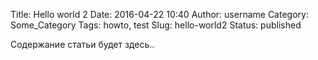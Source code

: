 Title: Hello world 2
Date: 2016-04-22 10:40
Author: username
Category: Some_Category
Tags: howto, test
Slug: hello-world2
Status: published

Содержание статьи будет здесь..
